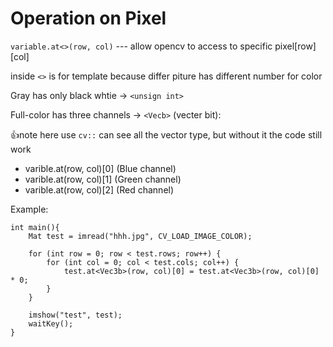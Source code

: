 # Operation on Pixel
`variable.at<>(row, col)` --- allow opencv to access to specific pixel[row][col]

inside `<>` is for template because differ piture has different number for color

Gray has only black whtie -> `<unsign int>`

Full-color has three channels -> `<Vecb>` (vecter  bit):

:+1:note here use `cv::` can see all the vector type, but without it the code still work

- varible.at<Vecb>(row, col)[0] (Blue channel)
- varible.at<Vecb>(row, col)[1] (Green channel)
- varible.at<Vecb>(row, col)[2] (Red channel)

Example:
```
int main(){
	Mat test = imread("hhh.jpg", CV_LOAD_IMAGE_COLOR);

	for (int row = 0; row < test.rows; row++) {
		for (int col = 0; col < test.cols; col++) {
			test.at<Vec3b>(row, col)[0] = test.at<Vec3b>(row, col)[0] * 0;
		}
	}

	imshow("test", test);
	waitKey();
}
```
